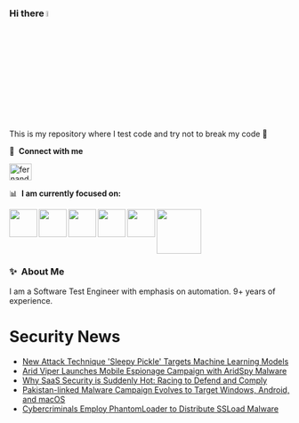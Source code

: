 ### Hi there <a href="https://www.gautamkrishnar.com/"><img src="https://media.giphy.com/media/hvRJCLFzcasrR4ia7z/giphy.gif" width="5%"></a>
This is my repository where I test code and try not to break my code :rofl:

🔗 &nbsp;**Connect with me**
<p align="left">
<a href="https://linkedin.com/in/fernandorlcruz" target="blank"><img align="center" src="https://raw.githubusercontent.com/rahuldkjain/github-profile-readme-generator/master/src/images/icons/Social/linked-in-alt.svg" alt="fernando cruz" height="30" width="40" /></a>
  
📊 &nbsp;**I am currently focused on:**

<img align="left" width='50' height='50' src="https://cdn.jsdelivr.net/gh/devicons/devicon/icons/python/python-original-wordmark.svg" />
<img align="left" width='50' height='50' src="https://cdn.jsdelivr.net/gh/devicons/devicon/icons/csharp/csharp-original.svg" />
<img align="left" width='50' height='50' src="https://cdn.jsdelivr.net/gh/devicons/devicon/icons/jenkins/jenkins-original.svg" />
<img align="left" width='50' height='50' src="https://specflow.org/wp-content/uploads/2021/05/SpecFlow-Icon.png" />
<img align="left" width='50' height='50' src="https://www.svgrepo.com/show/306098/githubactions.svg" />
<img width='80' height='80' src="https://cdn2.vectorstock.com/i/1000x1000/64/81/security-testing-concept-icon-safety-audit-key-vector-29166481.jpg" />
          
          
  
### ✨&nbsp; About Me

I am a Software Test Engineer with emphasis on automation. 9+ years of experience.

# Security News
<!-- BLOG-POST-LIST:START -->
- [New Attack Technique &#39;Sleepy Pickle&#39; Targets Machine Learning Models](https://thehackernews.com/2024/06/new-attack-technique-sleepy-pickle.html)
- [Arid Viper Launches Mobile Espionage Campaign with AridSpy Malware](https://thehackernews.com/2024/06/arid-viper-launches-mobile-espionage.html)
- [Why SaaS Security is Suddenly Hot: Racing to Defend and Comply](https://thehackernews.com/2024/06/why-saas-security-is-suddenly-hot.html)
- [Pakistan-linked Malware Campaign Evolves to Target Windows, Android, and macOS](https://thehackernews.com/2024/06/pakistan-linked-malware-campaign.html)
- [Cybercriminals Employ PhantomLoader to Distribute SSLoad Malware](https://thehackernews.com/2024/06/cybercriminals-employ-phantomloader-to.html)
<!-- BLOG-POST-LIST:END -->
